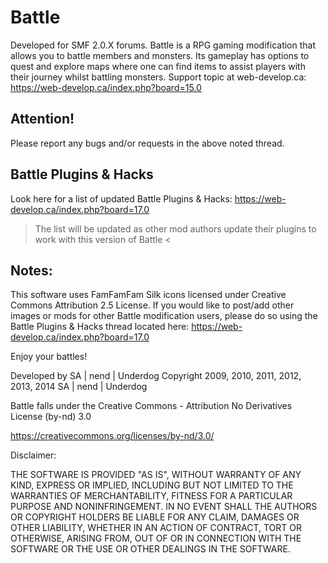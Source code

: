 Battle
======
Developed for SMF 2.0.X forums.
Battle is a RPG gaming modification that allows you to battle members and monsters.
Its gameplay has options to quest and explore maps where one can find items to assist players with their journey whilst battling monsters.
Support topic at web-develop.ca: https://web-develop.ca/index.php?board=15.0

Attention!
----------
Please report any bugs and/or requests in the above noted thread.

Battle Plugins & Hacks
----------------------
Look here for a list of updated Battle Plugins & Hacks: https://web-develop.ca/index.php?board=17.0
> The list will be updated as other mod authors update their plugins to work with this version of Battle <

Notes:
------
This software uses FamFamFam Silk icons licensed under Creative Commons Attribution 2.5 License.
If you would like to post/add other images or mods for other Battle modification users,
please do so using the Battle Plugins & Hacks thread located here: https://web-develop.ca/index.php?board=17.0

Enjoy your battles!

Developed by SA | nend | Underdog
Copyright 2009, 2010, 2011, 2012, 2013, 2014 SA | nend | Underdog

Battle falls under the Creative Commons - Attribution No Derivatives License (by-nd) 3.0

https://creativecommons.org/licenses/by-nd/3.0/

Disclaimer:

THE SOFTWARE IS PROVIDED "AS IS", WITHOUT WARRANTY OF ANY KIND, EXPRESS OR IMPLIED, INCLUDING BUT NOT LIMITED TO THE WARRANTIES OF MERCHANTABILITY,
FITNESS FOR A PARTICULAR PURPOSE AND NONINFRINGEMENT. IN NO EVENT SHALL THE AUTHORS OR COPYRIGHT HOLDERS BE LIABLE FOR ANY CLAIM, DAMAGES OR OTHER LIABILITY,
WHETHER IN AN ACTION OF CONTRACT, TORT OR OTHERWISE, ARISING FROM, OUT OF OR IN CONNECTION WITH THE SOFTWARE OR THE USE OR OTHER DEALINGS IN THE SOFTWARE.
